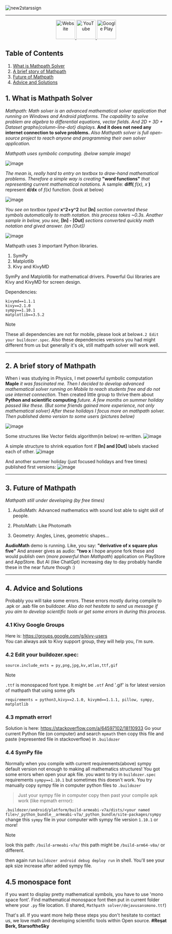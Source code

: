![new2starssign](https://github.com/mathpathconsole/mathpath/assets/116816908/086ff437-e29c-49d9-8ee3-ac6d05150923)

---

<p align="center">
  <a href="https://mathpathconsole.github.io/" target="_blank">
    <img src="https://icons.iconarchive.com/icons/alecive/flatwoken/256/Apps-Libreoffice-Math-B-icon.png" alt="Website" width="60" height="60">
  </a>
  <a href="https://www.youtube.com/@mathpathsolver/shorts" target="_blank">
    <img src="https://cdn-icons-png.flaticon.com/512/1384/1384060.png" alt="YouTube" width="60" height="60">
  </a>
  <a href="https://play.google.com/store/apps/details?id=org.mathconsole_lite.mathconsole_lite&gl=TR" target="_blank">
    <img src="https://cdn-icons-png.flaticon.com/512/888/888857.png" alt="Google Play" width="60" height="60">
  </a>
</p>


## Table of Contents
1. [What is Mathpath Solver](#1-what-is-mathpath-solver)
2. [A brief story of Mathpath](#2-a-brief-story-of-mathpath)
3. [Future of Mathpath](#3-future-of-mathpath)
4. [Advice and Solutions](#4-advice-and-solutions)

## 1. What is Mathpath Solver

*Mathpath: Math solver is an advanced mathematical solver application that running on Windows and Android platforms. The capability to solve problem are algebra to differential equations, vector fields. And 2D + 3D + Dataset graphs{column-line-dot} displays.* **And it does not need any internet connection to solve problems.** *Also Mathpath solver is full open-source project to reach anyone and programming their own solver application.*

*Mathpath uses symbolic computing. (below sample image)*

![image](https://github.com/mathpathconsole/mathpath/assets/116816908/09b14406-cca3-4858-9abb-9afe8bf6be52)

*The mean is, really hard to entry on textbox to draw-hand mathematical problems. Therefore a simple way is creating* **"word functions"** *that representing current mathematical notations.* A sample: **diff(** *f(x), x* **)** represent **d/dx** of *f(x)* function. (look at below)

![image](https://github.com/user-attachments/assets/0caa779c-767c-4926-8229-08e4a01698f9)


*You see on textbox typed* **x^2+y^2** *but* **[In]** *section converted these symbols automatically to math notation. this process takes ~0.3s.* *Anather sample in below, you see,* **[In] - [Out]** *sections converted quickly math notation and gived answer. (on [Out])*

![image](https://github.com/user-attachments/assets/b3cda630-09fb-45d5-ac82-9e22a785aefa)

Mathpath uses 3 important Python libraries.
1. SymPy
2. Matplotlib
3. Kivy and KivyMD

SymPy and Matplotlib for mathematical drivers. Powerful Gui libraries are Kivy and KivyMD for screen design.

Dependencies:
```pip-requirements
kivymd==1.1.1
kivy==2.1.0
sympy==1.10.1
matplotlib==3.5.2
```
> [!NOTE]
> These all dependencies are not for mobile, please look at below`4.2 Edit your buildozer.spec`. Also these dependencies versions you had might different from us but generally it's ok, still mathpath solver will work well.

---

## 2. A brief story of Mathpath

When i was studying in Physics, I met powerful symbolic computation **Maple** *it was fascinated me. Then I decided to develop advanced mathematical solver running on Mobile to reach students free and do not use internet connection.* Then created little group to thrive them about **Python and scientific computing** *future. A few months on summer holiday passed like these. (But some friends gained more experience, not only mathematical solver)  After these holidays I focus more on mathpath solver. Then published demo version to some users (pictures below)*

![image](https://github.com/mathpathconsole/mathpath/assets/116816908/5becb137-2262-427e-8591-a58953c70aad)

Some structures like Vector fields algorithm(in below) re-written.
![image](https://github.com/mathpathconsole/mathpath/assets/116816908/08ff22be-6f5a-47d4-bac9-d5fb593366d3)

A simple structure to shrink equation font if **[In] and [Out]** labels stacked each of other.
![image](https://github.com/mathpathconsole/mathpath/assets/116816908/1a132ff0-96d9-42cc-b95e-641f90a761f1)

And another summer holiday (just focused holidays and free times) published first versions:
![image](https://github.com/mathpathconsole/mathpath/assets/116816908/8a876440-150b-4932-bf01-6c9b7678cbd1)

---

## 3. Future of Mathpath
*Mathpath still under developing (by free times)*
1. AudioMath: Advanced mathematics with sound lost able to sight skill of people.

2. PhotoMath: Like Photomath

3. Geometry: Angles, Lines, geometric shapes...

**AudioMath** demo is running. Like, you say: **"derivative of x square plus five"** And answer gives as audio: **"two x** I hope anyone fork these and would publish own (*more powerful than Mathpath*) application on PlayStore and AppStore. But AI (like ChatGpt) increasing day to day probably handle these in the near future though :) 

---

## 4. Advice and Solutions
Probably you will take some errors. These errors mostly during compile to .apk or .aab file on buildozer. *Also do not hesitate to send us message if you aim to develop scientific tools or get some errors in during this process.*

### 4.1 Kivy Google Groups
Here is: https://groups.google.com/g/kivy-users  
You can always ask to Kivy support group, they will help you, I'm sure. 

### 4.2 Edit your buildozer.spec:
```pip-requirements
source.include_exts = py,png,jpg,kv,atlas,ttf,gif
```
> [!NOTE]
> `.ttf` is monospaced font type. It might be `.otf` And '.gif' is for latest version of mathpath that using some gifs

```pip-requirements 
requirements = python3,kivy==2.1.0, kivymd==1.1.1, pillow, sympy, matplotlib
```

### 4.3 mpmath error!
Solution is here: https://stackoverflow.com/a/64597102/18110933
Go your current Python file (on computer) and search `mpmath` then copy this file and paste (represented file in stackoverflow) in `.buildozer`

### 4.4 SymPy file
Normally when you compile with current requirements(above) sympy default version not enough to making all mathematics structures! You got some errors when open your apk file.
you want to try in `buildozer.spec` requirements `sympy==1.10.1` but sometimes this doesn't work. You try manually copy sympy file in computer python files to `.buildozer`

> Just your sympy file in computer copy then past your compile apk work (like mpmath errror):

```.buildozer/android/platform/build-armeabi-v7a/dists/<your named file>/_python_bundle__armeabi-v7a/_python_bundle/site-packages/sympy``` change this `sympy` file in your computer with sympy file version `1.10.1` or more!
> [!NOTE]
> look this path: `/build-armeabi-v7a/` this path might be `/build-arm64-v8a/` or different.

then again run `buildozer android debug deploy run` in shell. You'll see your apk size increase after added sympy file.

## 4.5 monospace font
if you want to display pretty mathematical symbols, you have to use 'mono space font'. Find mathematical monospace font then put in current folder where your `.py` file location. (I shared, `Mathpath solver/dejavusansmono.ttf`)

That's all. If you want more help these steps you don't hesitate to contact us, we love math and developing scientific tools within Open source.
**#Reşat Berk, StarsoftheSky**
